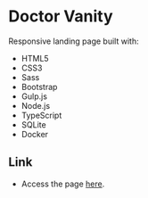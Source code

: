 # Doctor Vanity

Responsive landing page built with:

* HTML5
* CSS3
* Sass
* Bootstrap
* Gulp.js
* Node.js
* TypeScript
* SQLite
* Docker

## Link

* Access the page [here](https://rodzera.github.io/doctor-vanity/front-end/dist/index.html).
